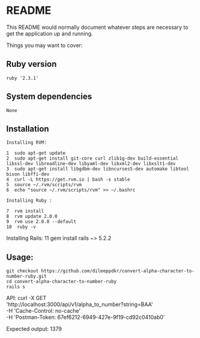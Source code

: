 # README

This README would normally document whatever steps are necessary to get the
application up and running.

Things you may want to cover:

## Ruby version
	ruby '2.3.1'
## System dependencies
	None
## Installation 
	Installing RVM:

    1  sudo apt-get update
    2  sudo apt-get install git-core curl zlib1g-dev build-essential libssl-dev libreadline-dev libyaml-dev libxml2-dev libxslt1-dev
    3  sudo apt-get install libgdbm-dev libncurses5-dev automake libtool bison libffi-dev
    4  curl -L https://get.rvm.io | bash -s stable
    5  source ~/.rvm/scripts/rvm
    6  echo "source ~/.rvm/scripts/rvm" >> ~/.bashrc

    Installing Ruby :

    7  rvm install
    8  rvm update 2.0.0
    9  rvm use 2.0.0 --default
    10  ruby -v

   Installing Rails:
   11  gem install rails ~> 5.2.2

## Usage:
	git checkout https://github.com/dileeppdkr/convert-alpha-character-to-number-ruby.git
	cd convert-alpha-character-to-number-ruby
	rails s
 API:
 curl -X GET \
  'http://localhost:3000/api/v1/alpha_to_number?string=BAA' \
  -H 'Cache-Control: no-cache' \
  -H 'Postman-Token: 67ef6212-6949-427e-9f19-cd92c0410ab0'

 Expected output:
 1379
